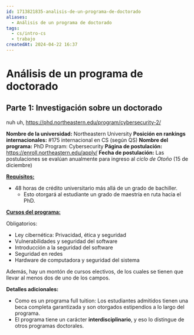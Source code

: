 ```yaml
---
id: 1713821835-analisis-de-un-programa-de-doctorado
aliases:
  - Análisis de un programa de doctorado
tags:
  - cs/intro-cs
  - trabajo
createdAt: 2024-04-22 16:37
---
```


# Análisis de un programa de doctorado

## Parte 1: Investigación sobre un doctorado

nuh uh, https://phd.northeastern.edu/program/cybersecurity-2/

**Nombre de la universidad:** Northeastern University
**Posición en rankings internacionales:** #175 internacional en CS (según QS)
**Nombre del programa:** PhD Program: Cybersecurity
**Página de postulación:** https://enroll.northeastern.edu/apply/
**Fecha de postulación:** Las postulaciones se evalúan anualmente para ingreso al *ciclo de Otoño* (15 de diciembre)

[**Requisitos:**](https://catalog.northeastern.edu/graduate/computer-information-science/cybersecurity/cybersecurity-bachelors-degree-entrance-phd/#programrequirementstext)

- 48 horas de crédito universitario más allá de un grado de bachiller.
  - Esto otorgará al estudiante un grado de maestría en ruta hacia el PhD.

**[Cursos del programa:](https://www.comp.nus.edu.sg/wp-content/uploads/2023/10/Annex_A_specialisations_AI_Jan2020-Rev_June2023_.pdf)**

Obligatorios:

- Ley cibernética: Privacidad, ética y seguridad
- Vulnerabilidades y seguridad del software
- Introducción a la seguridad del software
- Seguridad en redes
- Hardware de computadora y seguridad del sistema

Además, hay un montón de cursos electivos, de los cuales se tienen que llevar al menos dos de uno de los campos.

**Detalles adicionales:**

- Como es un programa full tuition: Los estudiantes admitidos tienen una beca completa garantizada y son otorgados estipendios a lo largo del programa.
- El programa tiene un carácter **interdisciplinario**, y eso lo distingue de otros programas doctorales.
